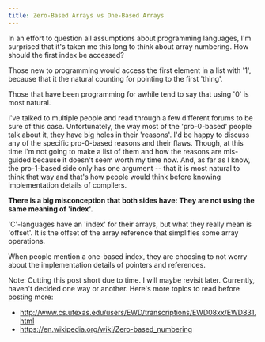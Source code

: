 ```yaml
---
title: Zero-Based Arrays vs One-Based Arrays
---
```

In an effort to question all assumptions about programming languages, I'm surprised that it's taken me this long to think about array numbering. How should the first index be accessed?

Those new to programming would access the first element in a list with '1', because that it the natural counting for pointing to the first 'thing'.

Those that have been programming for awhile tend to say that using '0' is most natural.

I've talked to multiple people and read through a few different forums to be sure of this case. Unfortunately, the way most of the 'pro-0-based' people talk about it, they have big holes in their 'reasons'. I'd be happy to discuss any of the specific pro-0-based reasons and their flaws. Though, at this time I'm not going to make a list of them and how the reasons are mis-guided because it doesn't seem worth my time now. And, as far as I know, the pro-1-based side only has one argument -- that it is most natural to think that way and that's how people would think before knowing implementation details of compilers.

**There is a big misconception that both sides have: They are not using the same meaning of 'index'.**

'C'-languages have an 'index' for their arrays, but what they really mean is 'offset'. It is the offset of the array reference that simplifies some array operations.

When people mention a one-based index, they are choosing to not worry about the implementation details of pointers and references.

Note: Cutting this post short due to time. I will maybe revisit later. Currently, haven't decided one way or another. Here's more topics to read before posting more:
- http://www.cs.utexas.edu/users/EWD/transcriptions/EWD08xx/EWD831.html
- https://en.wikipedia.org/wiki/Zero-based_numbering

